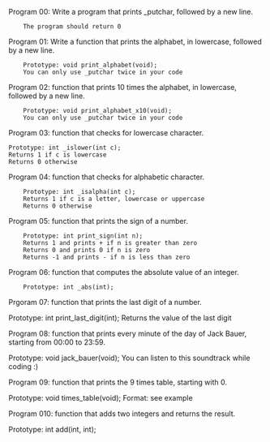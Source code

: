 Program 00: Write a program that prints _putchar, followed by a new line.

		The program should return 0

Program 01: Write a function that prints the alphabet, in lowercase, followed by a new line.

		Prototype: void print_alphabet(void);
		You can only use _putchar twice in your code


Program 02: function that prints 10 times the alphabet, in lowercase, followed by a new line.

		Prototype: void print_alphabet_x10(void);
		You can only use _putchar twice in your code

Program 03: function that checks for lowercase character.

	Prototype: int _islower(int c);
	Returns 1 if c is lowercase
	Returns 0 otherwise

Program 04: function that checks for alphabetic character.

		Prototype: int _isalpha(int c);
		Returns 1 if c is a letter, lowercase or uppercase
		Returns 0 otherwise 


Program 05:  function that prints the sign of a number.

		Prototype: int print_sign(int n);
		Returns 1 and prints + if n is greater than zero
		Returns 0 and prints 0 if n is zero
		Returns -1 and prints - if n is less than zero


Program 06: function that computes the absolute value of an integer.

		Prototype: int _abs(int);

Prgoram 07:  function that prints the last digit of a number.

Prototype: int print_last_digit(int);
Returns the value of the last digit


Program 08: function that prints every minute of the day of Jack Bauer, starting from 00:00 to 23:59.

Prototype: void jack_bauer(void);
You can listen to this soundtrack while coding :)


Program 09: function that prints the 9 times table, starting with 0.

Prototype: void times_table(void);
Format: see example


Program 010: function that adds two integers and returns the result.

Prototype: int add(int, int);

